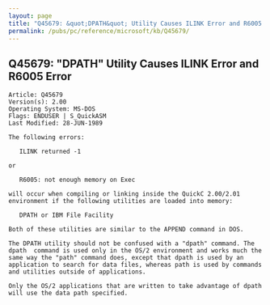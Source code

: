 ```yaml
---
layout: page
title: "Q45679: &quot;DPATH&quot; Utility Causes ILINK Error and R6005 Error"
permalink: /pubs/pc/reference/microsoft/kb/Q45679/
---
```


## Q45679: &quot;DPATH&quot; Utility Causes ILINK Error and R6005 Error

	Article: Q45679
	Version(s): 2.00
	Operating System: MS-DOS
	Flags: ENDUSER | S_QuickASM
	Last Modified: 28-JUN-1989
	
	The following errors:
	
	   ILINK returned -1
	
	or
	
	   R6005: not enough memory on Exec
	
	will occur when compiling or linking inside the QuickC 2.00/2.01
	environment if the following utilities are loaded into memory:
	
	   DPATH or IBM File Facility
	
	Both of these utilities are similar to the APPEND command in DOS.
	
	The DPATH utility should not be confused with a "dpath" command. The
	dpath  command is used only in the OS/2 environment and works much the
	same way the "path" command does, except that dpath is used by an
	application to search for data files, whereas path is used by commands
	and utilities outside of applications.
	
	Only the OS/2 applications that are written to take advantage of dpath
	will use the data path specified.
